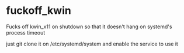 # fuckoff_kwin
Fucks off kwin_x11 on shutdown so that it doesn't hang on systemd's process timeout

just git clone it on /etc/systemd/system and enable the service to use it
